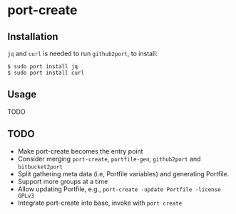 # port-create

## Installation
`jq` and `curl` is needed to run `github2port`, to install:

    $ sudo port install jq
    $ sudo port install curl

## Usage
TODO

## TODO
- Make port-create becomes the entry point
- Consider merging `port-create`, `portfile-gen`, `github2port` and `bitbucket2port`
- Split gathering meta data (i.e, Portfile variables) and generating Portfile.
- Support more groups at a time
- Allow updating Portfile, e.g., `port-create -update Portfile -license GPLv3`
- Integrate port-create into base, invoke with `port create`
